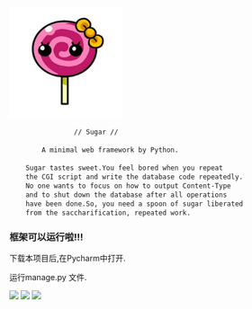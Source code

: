<img src="./logo.png" style="width:200px">

                    // Sugar //

            A minimal web framework by Python.

        Sugar tastes sweet.You feel bored when you repeat
        the CGI script and write the database code repeatedly.
        No one wants to focus on how to output Content-Type
        and to shut down the database after all operations
        have been done.So, you need a spoon of sugar liberated
        from the saccharification, repeated work.



### 框架可以运行啦!!!

下载本项目后,在Pycharm中打开.

运行manage.py 文件.

![](https://ip.freep.cn/592196/Screenshot%20from%202017-10-12%2010-46-16.png)
![](https://ip.freep.cn/592196/Screenshot%20from%202017-10-12%2010-45-48.png)
![](https://ip.freep.cn/592196/Screenshot%20from%202017-10-12%2010-46-00.png)

